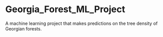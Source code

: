 # Georgia_Forest_ML_Project
A machine learning project that makes predictions on the tree density of Georgian forests. 
